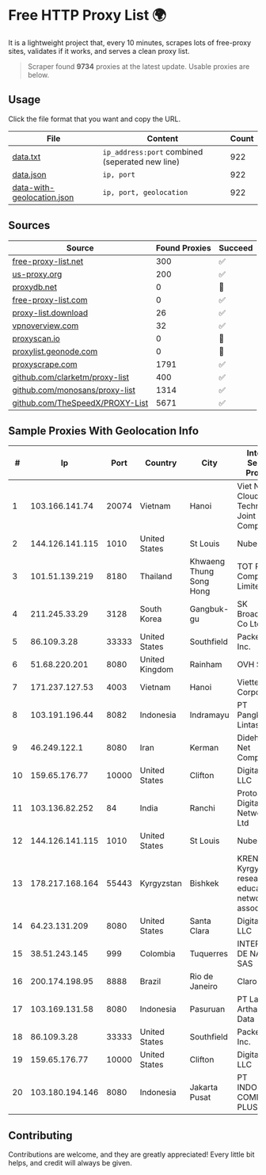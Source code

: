 
# Free HTTP Proxy List 🌍

It is a lightweight project that, every 10 minutes, scrapes lots of free-proxy sites, validates if it works, and serves a clean proxy list.


> Scraper found **9734** proxies at the latest update. Usable proxies are below.

## Usage

Click the file format that you want and copy the URL.


|File|Content|Count|
|----|-------|-----|
|[data.txt](https://raw.githubusercontent.com/themiralay/Proxy-List-World/master/data.txt)|`ip_address:port` combined (seperated new line)|922|
|[data.json](https://raw.githubusercontent.com/themiralay/Proxy-List-World/master/data.json)|`ip, port`|922|
|[data-with-geolocation.json](https://raw.githubusercontent.com/themiralay/Proxy-List-World/master/data-with-geolocation.json)|`ip, port, geolocation`|922|

## Sources

|Source|Found Proxies|Succeed|
|------|-------------|-------|
|[free-proxy-list.net](https://free-proxy-list.net)|300|✅|
|[us-proxy.org](https://www.us-proxy.org)|200|✅|
|[proxydb.net](http://proxydb.net)|0|🚫|
|[free-proxy-list.com](https://free-proxy-list.com/?page=&port=&type%5B%5D=http&type%5B%5D=https&up_time=0&search=Search)|0|✅|
|[proxy-list.download](https://www.proxy-list.download/HTTP)|26|✅|
|[vpnoverview.com](https://vpnoverview.com/privacy/anonymous-browsing/free-proxy-servers)|32|✅|
|[proxyscan.io](https://www.proxyscan.io)|0|🚫|
|[proxylist.geonode.com](https://proxylist.geonode.com/api/proxy-list?limit=300&page=1&sort_by=lastChecked&sort_type=desc&protocols=http,https)|0|🚫|
|[proxyscrape.com](https://api.proxyscrape.com/v2/?request=displayproxies&protocol=http&timeout=10000&country=all&ssl=all&anonymity=all)|1791|✅|
|[github.com/clarketm/proxy-list](https://raw.githubusercontent.com/clarketm/proxy-list/master/proxy-list-raw.txt)|400|✅|
|[github.com/monosans/proxy-list](https://raw.githubusercontent.com/monosans/proxy-list/main/proxies/http.txt)|1314|✅|
|[github.com/TheSpeedX/PROXY-List](https://raw.githubusercontent.com/TheSpeedX/PROXY-List/master/http.txt)|5671|✅|


## Sample Proxies With Geolocation Info

|#|Ip|Port|Country|City|Internet Service Provider|
|-|--|----|-------|----|-------------------------|
|1|103.166.141.74|20074|Vietnam|Hanoi|Viet NAM Cloud Technology Joint Stock Company|
|2|144.126.141.115|1010|United States|St Louis|Nubes, LLC|
|3|101.51.139.219|8180|Thailand|Khwaeng Thung Song Hong|TOT Public Company Limited|
|4|211.245.33.29|3128|South Korea|Gangbuk-gu|SK Broadband Co Ltd|
|5|86.109.3.28|33333|United States|Southfield|Packet Host, Inc.|
|6|51.68.220.201|8080|United Kingdom|Rainham|OVH SAS|
|7|171.237.127.53|4003|Vietnam|Hanoi|Viettel Corporation|
|8|103.191.196.44|8082|Indonesia|Indramayu|PT Pangkalan Lintas Data|
|9|46.249.122.1|8080|Iran|Kerman|Didehban Net Company|
|10|159.65.176.77|10000|United States|Clifton|DigitalOcean, LLC|
|11|103.136.82.252|84|India|Ranchi|Protoact Digital Network Pvt. Ltd|
|12|144.126.141.115|1010|United States|St Louis|Nubes, LLC|
|13|178.217.168.164|55443|Kyrgyzstan|Bishkek|KRENA - Kyrgyz research and education network association|
|14|64.23.131.209|8080|United States|Santa Clara|DigitalOcean, LLC|
|15|38.51.243.145|999|Colombia|Tuquerres|INTERCOMM DE NARIÑO SAS|
|16|200.174.198.95|8888|Brazil|Rio de Janeiro|Claro S.A|
|17|103.169.131.58|8080|Indonesia|Pasuruan|PT Lancar Artha Media Data|
|18|86.109.3.28|33333|United States|Southfield|Packet Host, Inc.|
|19|159.65.176.77|10000|United States|Clifton|DigitalOcean, LLC|
|20|103.180.194.146|8080|Indonesia|Jakarta Pusat|PT INDONESIA COMNETS PLUS|



## Contributing

Contributions are welcome, and they are greatly appreciated! Every
little bit helps, and credit will always be given.

